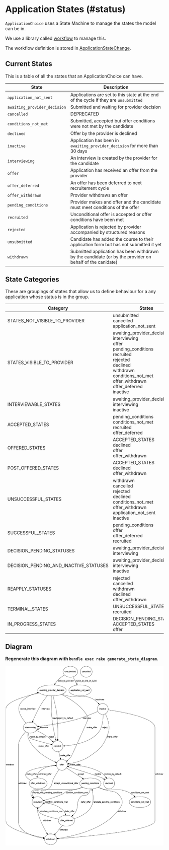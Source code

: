 # Application States (#status)


`ApplicationChoice` uses a State Machine to manage the states the model can be in.

We use a library called [workflow](https://github.com/geekq/workflow) to manage this.

The workflow definition is stored in [ApplicationStateChange](https://github.com/DFE-Digital/apply-for-teacher-training/blob/main/app/services/application_state_change.rb).


## Current States

This is a table of all the states that an ApplicationChoice can have.


|State                         | Description|
|---                           | ---|
| `application_not_sent`       | Applications are set to this state at the end of the cycle if they are `unsubmitted` |
| `awaiting_provider_decision` | Submitted and waiting for provider decision |
| `cancelled`                  | DEPRECATED |
| `conditions_not_met`         | Submitted, accepted but offer conditions were not met by the candidate |
| `declined`                   | Offer by the provider is declined |
| `inactive`                   | Application has been in `awaiting_provider_decision` for more than 30 days |
| `interviewing`               | An interview is created by the provider for the candidate |
| `offer`                      | Application has received an offer from the provider |
| `offer_deferred`             | An offer has been deferred to next recruitement cycle |
| `offer_withdrawn`            | Provider withdraws an offer |
| `pending_conditions`         | Provider makes and offer and the candidate must meet conditions of the offer |
| `recruited`                  | Unconditional offer is accepted or offer conditions have been met |
| `rejected`                   | Application is rejected by provider accompanied by structured reasons|
| `unsubmitted`                | Candidate has added the course to their application form but has not submitted it yet |
| `withdrawn`                  | Submitted application has been withdrawn by the candidate (or by the provider on behalf of the canidate) |

## State Categories

These are groupings of states that allow us to define behaviour for a any application whose status is in the group.

|Category|States|Description|
|---|----|---|
|STATES_NOT_VISIBLE_TO_PROVIDER |unsubmitted<br>cancelled<br>application_not_sent|Applications that have not been submitted and so do not concern providers|
|STATES_VISIBLE_TO_PROVIDER|awaiting_provider_decision<br>interviewing<br>offer<br>pending_conditions<br>recruited<br>rejected<br>declined<br>withdrawn<br>conditions_not_met<br>offer_withdrawn<br>offer_deferred<br>inactive|The opposite of STATES_NOT_VISIBLE_TO_PROVIDER. [Some of these states are aliased in the API](https://github.com/DFE-Digital/apply-for-teacher-training/blob/main/app/presenters/vendor_api/application_presenter.rb#L11) |
|INTERVIEWABLE_STATES|awaiting_provider_decision<br>interviewing<br>inactive|States in which an application can have an interview created for them|
|ACCEPTED_STATES|pending_conditions<br>conditions_not_met<br>recruited<br>offer_deferred|The states that are possible once a provider has made an offer and the candidate has accepted.|
|OFFERED_STATES|ACCEPTED_STATES<br>declined<br>offer<br>offer_withdrawn|All states possible if a provider wants to offer a candidate a place|
|POST_OFFERED_STATES|ACCEPTED_STATES<br>declined<br>offer_withdrawn|All states possible from the offer state|
|UNSUCCESSFUL_STATES|withdrawn<br>cancelled<br>rejected<br>declined<br>conditions_not_met<br>offer_withdrawn<br>application_not_sent<br>inactive|Applications that have ended in a state that is not recruited|
|SUCCESSFUL_STATES|pending_conditions<br>offer<br>offer_deferred<br>recruited|Applications that have received an open offer, or have been deferred or recruited|
|DECISION_PENDING_STATUSES|awaiting_provider_decision<br>interviewing|Applications which can move to an offer or rejected state|
|DECISION_PENDING_AND_INACTIVE_STATUSES|awaiting_provider_decision<br>interviewing<br>inactive||
|REAPPLY_STATUSES|rejected<br>cancelled<br>withdrawn<br>declined<br>offer_withdrawn|If an pplication is in these states, the candidate can apply for the course again|
|TERMINAL_STATES|UNSUCCESSFUL_STATES<br>recruited|Used only in ApplicationMonitor (SupportInterface)|
|IN_PROGRESS_STATES|DECISION_PENDING_STATUSES<br>ACCEPTED_STATES<br>offer|Applications which have been submitted and are still under consideration|

## Diagram

**Regenerate this diagram with `bundle exec rake generate_state_diagram`.**

![Diagram of all states and relationships](states/states.png)
